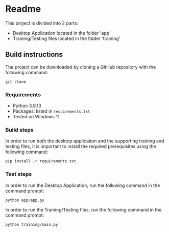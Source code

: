 # Readme

This project is divided into 2 parts:
* Desktop Application located in the folder 'app'
* Training/Testing files located in the folder 'training'
 
## Build instructions

The project can be downloaded by cloning a GitHub repository with the following command:
```
git clone 
```

### Requirements

* Python 3.9.13
* Packages: listed in `requirements.txt` 
* Tested on Windows 11

### Build steps

In order to run both the desktop application and the supporting training and testing files, it is important
to install the required prerequisites using the following command:
```
pip install -r requirements.txt
```

### Test steps

In order to run the Desktop Application, run the following command in the command prompt:
```
python app/app.py
```
In order to run the Training/Testing files, run the following command in the command prompt:
```
python training/main.py
```